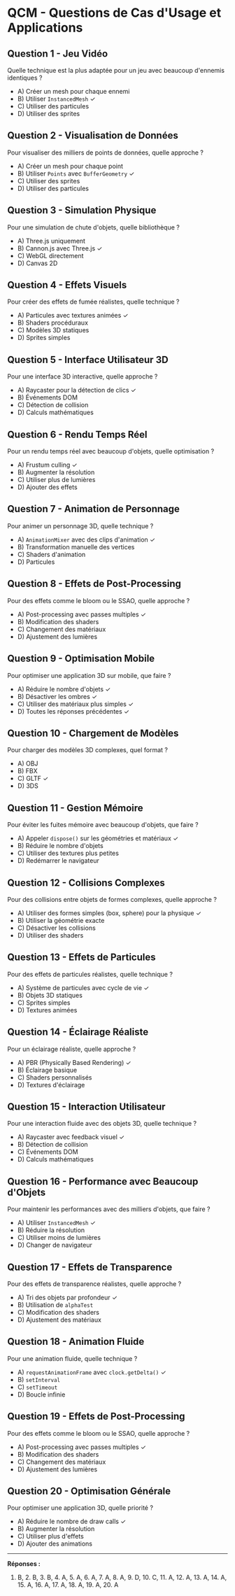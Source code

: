 # QCM - Questions de Cas d'Usage et Applications

## Question 1 - Jeu Vidéo
Quelle technique est la plus adaptée pour un jeu avec beaucoup d'ennemis identiques ?
- A) Créer un mesh pour chaque ennemi
- B) Utiliser `InstancedMesh` ✓
- C) Utiliser des particules
- D) Utiliser des sprites

## Question 2 - Visualisation de Données
Pour visualiser des milliers de points de données, quelle approche ?
- A) Créer un mesh pour chaque point
- B) Utiliser `Points` avec `BufferGeometry` ✓
- C) Utiliser des sprites
- D) Utiliser des particules

## Question 3 - Simulation Physique
Pour une simulation de chute d'objets, quelle bibliothèque ?
- A) Three.js uniquement
- B) Cannon.js avec Three.js ✓
- C) WebGL directement
- D) Canvas 2D

## Question 4 - Effets Visuels
Pour créer des effets de fumée réalistes, quelle technique ?
- A) Particules avec textures animées ✓
- B) Shaders procéduraux
- C) Modèles 3D statiques
- D) Sprites simples

## Question 5 - Interface Utilisateur 3D
Pour une interface 3D interactive, quelle approche ?
- A) Raycaster pour la détection de clics ✓
- B) Événements DOM
- C) Détection de collision
- D) Calculs mathématiques

## Question 6 - Rendu Temps Réel
Pour un rendu temps réel avec beaucoup d'objets, quelle optimisation ?
- A) Frustum culling ✓
- B) Augmenter la résolution
- C) Utiliser plus de lumières
- D) Ajouter des effets

## Question 7 - Animation de Personnage
Pour animer un personnage 3D, quelle technique ?
- A) `AnimationMixer` avec des clips d'animation ✓
- B) Transformation manuelle des vertices
- C) Shaders d'animation
- D) Particules

## Question 8 - Effets de Post-Processing
Pour des effets comme le bloom ou le SSAO, quelle approche ?
- A) Post-processing avec passes multiples ✓
- B) Modification des shaders
- C) Changement des matériaux
- D) Ajustement des lumières

## Question 9 - Optimisation Mobile
Pour optimiser une application 3D sur mobile, que faire ?
- A) Réduire le nombre d'objets ✓
- B) Désactiver les ombres ✓
- C) Utiliser des matériaux plus simples ✓
- D) Toutes les réponses précédentes ✓

## Question 10 - Chargement de Modèles
Pour charger des modèles 3D complexes, quel format ?
- A) OBJ
- B) FBX
- C) GLTF ✓
- D) 3DS

## Question 11 - Gestion Mémoire
Pour éviter les fuites mémoire avec beaucoup d'objets, que faire ?
- A) Appeler `dispose()` sur les géométries et matériaux ✓
- B) Réduire le nombre d'objets
- C) Utiliser des textures plus petites
- D) Redémarrer le navigateur

## Question 12 - Collisions Complexes
Pour des collisions entre objets de formes complexes, quelle approche ?
- A) Utiliser des formes simples (box, sphere) pour la physique ✓
- B) Utiliser la géométrie exacte
- C) Désactiver les collisions
- D) Utiliser des shaders

## Question 13 - Effets de Particules
Pour des effets de particules réalistes, quelle technique ?
- A) Système de particules avec cycle de vie ✓
- B) Objets 3D statiques
- C) Sprites simples
- D) Textures animées

## Question 14 - Éclairage Réaliste
Pour un éclairage réaliste, quelle approche ?
- A) PBR (Physically Based Rendering) ✓
- B) Éclairage basique
- C) Shaders personnalisés
- D) Textures d'éclairage

## Question 15 - Interaction Utilisateur
Pour une interaction fluide avec des objets 3D, quelle technique ?
- A) Raycaster avec feedback visuel ✓
- B) Détection de collision
- C) Événements DOM
- D) Calculs mathématiques

## Question 16 - Performance avec Beaucoup d'Objets
Pour maintenir les performances avec des milliers d'objets, que faire ?
- A) Utiliser `InstancedMesh` ✓
- B) Réduire la résolution
- C) Utiliser moins de lumières
- D) Changer de navigateur

## Question 17 - Effets de Transparence
Pour des effets de transparence réalistes, quelle approche ?
- A) Tri des objets par profondeur ✓
- B) Utilisation de `alphaTest`
- C) Modification des shaders
- D) Ajustement des matériaux

## Question 18 - Animation Fluide
Pour une animation fluide, quelle technique ?
- A) `requestAnimationFrame` avec `clock.getDelta()` ✓
- B) `setInterval`
- C) `setTimeout`
- D) Boucle infinie

## Question 19 - Effets de Post-Processing
Pour des effets comme le bloom ou le SSAO, quelle approche ?
- A) Post-processing avec passes multiples ✓
- B) Modification des shaders
- C) Changement des matériaux
- D) Ajustement des lumières

## Question 20 - Optimisation Générale
Pour optimiser une application 3D, quelle priorité ?
- A) Réduire le nombre de draw calls ✓
- B) Augmenter la résolution
- C) Utiliser plus d'effets
- D) Ajouter des animations

---

**Réponses :**
1. B, 2. B, 3. B, 4. A, 5. A, 6. A, 7. A, 8. A, 9. D, 10. C, 11. A, 12. A, 13. A, 14. A, 15. A, 16. A, 17. A, 18. A, 19. A, 20. A